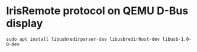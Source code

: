 # IrisRemote protocol on QEMU D-Bus display

```
sudo apt install libusbredirparser-dev libusbredirhost-dev libusb-1.0-0-dev
```
